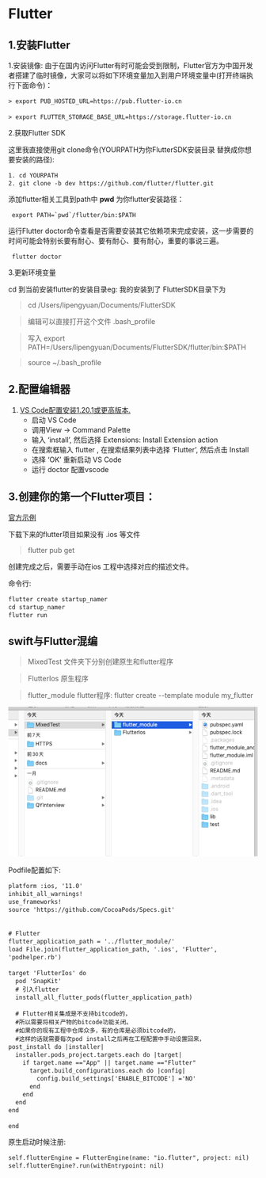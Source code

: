 # Flutter
## 1.安装Flutter

1.安装镜像: 由于在国内访问Flutter有时可能会受到限制，Flutter官方为中国开发者搭建了临时镜像，大家可以将如下环境变量加入到用户环境变量中(打开终端执行下面命令)：
	
	> export PUB_HOSTED_URL=https://pub.flutter-io.cn	

	> export FLUTTER_STORAGE_BASE_URL=https://storage.flutter-io.cn

	
2.获取Flutter SDK

这里我直接使用git clone命令(YOURPATH为你FlutterSDK安装目录 替换成你想要安装的路径):

```
1. cd YOURPATH
2. git clone -b dev https://github.com/flutter/flutter.git

```

添加flutter相关工具到path中 **pwd** 为你flutter安装路径：

	 export PATH=`pwd`/flutter/bin:$PATH
	

运行Flutter doctor命令查看是否需要安装其它依赖项来完成安装，这一步需要的时间可能会特别长要有耐心、要有耐心、要有耐心，重要的事说三遍。

	 flutter doctor
	
3.更新环境变量

cd 到当前安装flutter的安装目录eg: 我的安装到了 FlutterSDK目录下为

>  cd /Users/lipengyuan/Documents/FlutterSDK

>  编辑可以直接打开这个文件 .bash_profile


> 写入 export PATH=/Users/lipengyuan/Documents/FlutterSDK/flutter/bin:$PATH

> source ~/.bash_profile

## 2.配置编辑器
1. [VS Code配置安装1.20.1或更高版本.](https://flutterchina.club/get-started/editor/#vscode)
	* 启动 VS Code
	* 调用View -> Command Palette
	* 输入 ‘install’, 然后选择 Extensions: Install Extension action
	* 在搜索框输入 flutter , 在搜索结果列表中选择 ‘Flutter’, 然后点击 Install
	* 选择 ‘OK’ 重新启动 VS Code
	* 运行 doctor 配置vscode



## 3.创建你的第一个Flutter项目：
[官方示例](https://github.com/flutter/samples)

下载下来的flutter项目如果没有 .ios 等文件
> flutter pub get 

创建完成之后，需要手动在ios 工程中选择对应的描述文件。

命令行: 

	flutter create startup_namer
	cd startup_namer
	flutter run


## swift与Flutter混编
> MixedTest 文件夹下分别创建原生和flutter程序

> FlutterIos 原生程序

> flutter_module flutter程序:  flutter create --template module my_flutter


![Flutter_Directory](images/Flutter_Directory.png)

Podfile配置如下:

```
platform :ios, '11.0'
inhibit_all_warnings!
use_frameworks!
source 'https://github.com/CocoaPods/Specs.git'


# Flutter
flutter_application_path = '../flutter_module/'
load File.join(flutter_application_path, '.ios', 'Flutter', 'podhelper.rb')

target 'FlutterIos' do
  pod 'SnapKit'
  # 引入flutter
  install_all_flutter_pods(flutter_application_path)
  
  # Flutter相关集成是不支持bitcode的，
  #所以需要将相关产物的bitcode功能关闭。
  #如果你的现有工程中仓库众多，有的仓库是必须bitcode的，
  #这样的话就需要每次pod install之后再在工程配置中手动设置回来，
post_install do |installer|
  installer.pods_project.targets.each do |target|
    if target.name =="App" || target.name =="Flutter"
      target.build_configurations.each do |config|
        config.build_settings['ENABLE_BITCODE'] ='NO'
      end
    end
  end
end
  
end

```

原生启动时候注册:

```
self.flutterEngine = FlutterEngine(name: "io.flutter", project: nil)
self.flutterEngine?.run(withEntrypoint: nil)

```
